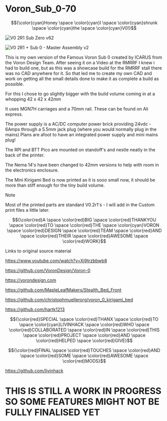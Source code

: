 # Voron_Sub_0-70
 $${\color{cyan}Honey \space \color{cyan}I \space \color{cyan}shrunk \space \color{cyan}the \space \color{cyan}V0!}$$

![V0 2R1 Sub Zero v62](https://github.com/Driftrotor/Voron_V-SUB_0-70/assets/94327757/c3ed2734-bb66-4afe-bbbc-c02ec33edccb)

![V0 2R1 + Sub 0 - Master Assembly v2](https://github.com/Driftrotor/Voron_V-SUB_0-70/assets/94327757/0494c63b-297e-492f-a44c-6f231fd8777a)

 This is my own version of the Famous Voron Sub 0 created by ICARUS from the Voron Design Team.
 After seeing it on a Video at the RMRRF I knew i had to build one, but as this was a showcase build for the RMRRF stall there was no CAD anywhere for it.
 So that led me to create my own CAD and work on getting all the small details done to make it as complete a build as possible.

 For this I chose to go slightly bigger with the build volume
 coming in at a whopping 42 x 42 x 42mm

 It uses MGN7H carriages and a 70mm rail.
 These can be found on Ali express.

 The power supply is a AC/DC computer power brick providing 24vdc - 6Amps through a 5.5mm jack plug (where you would normally plug in the mains) Plans are afoot to have an integrated power supply and mini mains plug!

 The RPI and BTT Pico are mounted on standoff's and nestle neatly in the back of the printer.

 The Nema 14's have been changed to 42mm versions to help with room in the electronics enclosure.

 The Mini Kirigami Bed is now printed as it is sooo small now, it should be more than stiff enough for the tiny build volume.

 > [!NOTE]
> Most of the printed parts are standard V0.2r1's - I will add in the Custom print files a little later.

$${\color{red}A \space \color{red}BIG \space \color{red}THANKYOU \space \color{red}TO \space \color{red}THE \space \color{cyan}VORON \space \color{red}DESIGN \space \color{red}TEAM \space \color{red}AND \space \color{red}THEIR \space \color{red}AWESOME \space \color{red}WORK}$$

 Links to original source material

https://www.youtube.com/watch?v=Xj9trzbbwb8

https://github.com/VoronDesign/Voron-0

https://vorondesign.com

https://github.com/MapleLeafMakers/Stealth_Bed_Front

https://github.com/christophmuellerorg/voron_0_kirigami_bed

https://github.com/hartk1213

$${\color{red}SPECIAL \space \color{red}THANX \space \color{red}TO \space \color{cyan}LIVINHACK \space \color{red}WHO \space \color{red}COLLABORATED \space \color{red}IN \space \color{red}THIS \space \color{red}PROJECT \space \color{red}AND \space \color{red}HELPED \space \color{red}GIVE}$$

$${\color{red}FINAL \space \color{red}TOUCHES \space \color{red}AND \space \color{red}SOME \space \color{red}AWESOME \space \color{red}MODS}$$

https://github.com/livinhack

# THIS IS STILL A WORK IN PROGRESS SO SOME FEATURES MIGHT NOT BE FULLY FINALISED YET
